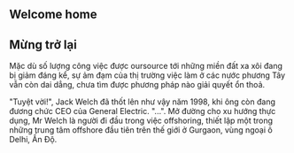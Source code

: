 Welcome home
------------
Mừng trở lại
------------

Mặc dù số lượng công việc được oursource tới những miền đất xa xôi đang bị giảm đáng kể, sự ảm đạm của thị trường việc làm ở các nước phương Tây vẫn còn dai dẳng, chưa tìm được phương pháp nào giải quyết ổn thoả.


"Tuyệt vời!", Jack Welch đã thốt lên như vậy năm 1998, khi ông còn đang đương chức CEO của General Electric. "...". Mở đường cho xu hướng thực dụng, Mr Welch là người đi đầu trong việc offshoring, thiết lập một trong những trung tâm offshore đầu tiên trên thế giới ở Gurgaon, vùng ngoại ô Delhi, Ấn Độ. 
